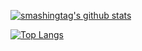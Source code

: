 

[![smashingtag's github stats](https://github-readme-stats.vercel.app/api?username=smashingtags&count_private=true)](https://profile-summary-for-github.com/user/smashingtags)

[![Top Langs](https://github-readme-stats.vercel.app/api/top-langs/?username=smashingtags)](https://github.com/anuraghazra/github-readme-stats)

